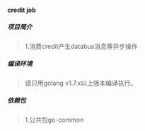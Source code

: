 #### credit job

##### 项目简介
> 1.消费credit产生databus消息等异步操作

##### 编译环境
> 请只用golang v1.7.x以上版本编译执行。  

##### 依赖包
> 1.公共包go-common  
 